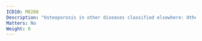 ```yaml
---
ICD10: M8288
Description: "Osteoporosis in other diseases classified elsewhere: Other"
Matters: No
Weight: 0
---
```


